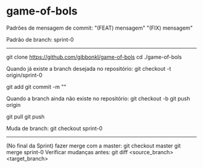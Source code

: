 # game-of-bols

Padrões de mensagem de commit:
"(FEAT) mensagem"
"(FIX) mensagem"

Padrão de branch:
sprint-0

-------------------------
git clone https://github.com/gibbonkl/game-of-bols
cd ./game-of-bols

Quando já existe a branch desejada no repositório:
git checkout -t origin/sprint-0

git add <filename>
git commit -m "<commitmessage>"

Quando a branch ainda não existe no repositório:
git checkout -b <branchname>
git push origin <branchname>

git pull
git push

Muda de branch:
git checkout sprint-0

----------------------

(No final da Sprint) fazer merge com a master:
git checkout master
git merge sprint-0
Verificar mudanças antes:
git diff <source_branch> <target_branch>
